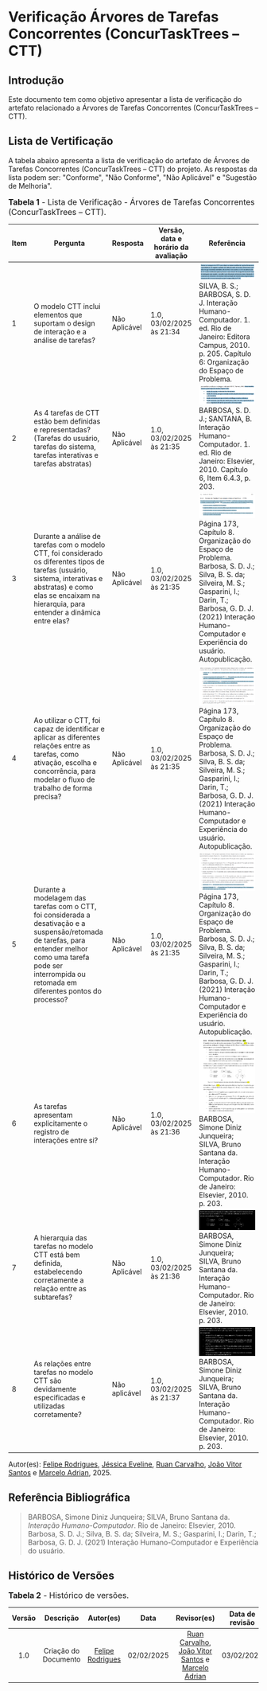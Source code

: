 # Verificação Árvores de Tarefas Concorrentes (ConcurTaskTrees – CTT)

## Introdução

Este documento tem como objetivo apresentar a lista de verificação do artefato relacionado a Árvores de Tarefas Concorrentes (ConcurTaskTrees – CTT).

## Lista de Vertificação

A tabela abaixo apresenta a lista de verificação do artefato de Árvores de Tarefas Concorrentes (ConcurTaskTrees – CTT) do projeto. As respostas da lista podem ser: "Conforme", "Não Conforme", "Não Aplicável" e "Sugestão de Melhoria".

<font size="3"><p style="text-align: left">**Tabela 1** - Lista de Verificação - Árvores de Tarefas Concorrentes (ConcurTaskTrees – CTT).</p></font>

| Item | Pergunta | Resposta | Versão, data e horário da avaliação | Referência |
|------|----------|----------|--------------------------------------|-------------|
| 1    | O modelo CTT inclui elementos que suportam o design de interação e a análise de tarefas? | Não Aplicável | 1.0, 03/02/2025 às 21:34 | ![3](../../../assets/referenciasLista/entrega08/verificacaoCTT/pergunta3CTT.png) SILVA, B. S.; BARBOSA, S. D. J. Interação Humano-Computador. 1. ed. Rio de Janeiro: Editora Campus, 2010. p. 205. Capítulo 6: Organização do Espaço de Problema. |
| 2    | As 4 tarefas de CTT estão bem definidas e representadas? (Tarefas do usuário, tarefas do sistema, tarefas interativas e tarefas abstratas) | Não Aplicável | 1.0, 03/02/2025 às 21:35 | ![4](../../../assets/referenciasLista/entrega08/verificacaoCTT/pergunta4CTT.png) BARBOSA, S. D. J.; SANTANA, B. Interação Humano-Computador. 1. ed. Rio de Janeiro: Elsevier, 2010. Capítulo 6, Item 6.4.3, p. 203. |
| 3    | Durante a análise de tarefas com o modelo CTT, foi considerado os diferentes tipos de tarefas (usuário, sistema, interativas e abstratas) e como elas se encaixam na hierarquia, para entender a dinâmica entre elas? | Não Aplicável | 1.0, 03/02/2025 às 21:35 | ![7](../../../assets/referenciasLista/entrega08/verificacaoCTT/pergunta7CTT.png) Página 173, Capítulo 8. Organização do Espaço de Problema. Barbosa, S. D. J.; Silva, B. S. da; Silveira, M. S.; Gasparini, I.; Darin, T.; Barbosa, G. D. J. (2021) Interação Humano-Computador e Experiência do usuário. Autopublicação. |
| 4    | Ao utilizar o CTT, foi capaz de identificar e aplicar as diferentes relações entre as tarefas, como ativação, escolha e concorrência, para modelar o fluxo de trabalho de forma precisa? | Não Aplicável | 1.0, 03/02/2025 às 21:35 | ![7](../../../assets/referenciasLista/entrega08/verificacaoCTT/pergunta8CTT.png) Página 173, Capítulo 8. Organização do Espaço de Problema. Barbosa, S. D. J.; Silva, B. S. da; Silveira, M. S.; Gasparini, I.; Darin, T.; Barbosa, G. D. J. (2021) Interação Humano-Computador e Experiência do usuário. Autopublicação. |
| 5    | Durante a modelagem das tarefas com o CTT, foi considerada a desativação e a suspensão/retomada de tarefas, para entender melhor como uma tarefa pode ser interrompida ou retomada em diferentes pontos do processo? | Não Aplicável | 1.0, 03/02/2025 às 21:35 | ![7](../../../assets/referenciasLista/entrega08/verificacaoCTT/pergunta9CTT.png) Página 173, Capítulo 8. Organização do Espaço de Problema. Barbosa, S. D. J.; Silva, B. S. da; Silveira, M. S.; Gasparini, I.; Darin, T.; Barbosa, G. D. J. (2021) Interação Humano-Computador e Experiência do usuário. Autopublicação. |
| 6    | As tarefas apresentam explicitamente o registro de interações entre si? | Não Aplicável | 1.0, 03/02/2025 às 21:36 | ![10](../../../assets/referenciasLista/entrega08/verificacaoCTT/pergunta10e11e12CTT.png) BARBOSA, Simone Diniz Junqueira; SILVA, Bruno Santana da. Interação Humano-Computador. Rio de Janeiro: Elsevier, 2010. p. 203. |
| 7    | A hierarquia das tarefas no modelo CTT está bem definida, estabelecendo corretamente a relação entre as subtarefas? | Não Aplicável | 1.0, 03/02/2025 às 21:36 | ![14](../../../assets/referenciasLista/entrega08/verificacaoCTT/pergunta14CTT.png) BARBOSA, Simone Diniz Junqueira; SILVA, Bruno Santana da. Interação Humano-Computador. Rio de Janeiro: Elsevier, 2010. p. 203. |
| 8    | As relações entre tarefas no modelo CTT são devidamente especificadas e utilizadas corretamente? | Não aplicável |  1.0, 03/02/2025 às 21:37 | ![15](../../../assets/referenciasLista/entrega08/verificacaoCTT/pergunta15CTT.png) BARBOSA, Simone Diniz Junqueira; SILVA, Bruno Santana da. Interação Humano-Computador. Rio de Janeiro: Elsevier, 2010. p. 203. |
 
Autor(es): [Felipe Rodrigues](https://github.com/felipeJRdev), [Jéssica Eveline](https://github.com/xzxjese), [Ruan Carvalho](https://github.com/Ruan-Carvalho), [João Vitor Santos](https://github.com/Jauzimm) e [Marcelo Adrian](https://github.com/Marcelo-Adrian), 2025.

## Referência Bibliográfica

> BARBOSA, Simone Diniz Junqueira; SILVA, Bruno Santana da. *Interação Humano-Computador*. Rio de Janeiro: Elsevier, 2010.  
> Barbosa, S. D. J.; Silva, B. S. da; Silveira, M. S.; Gasparini, I.; Darin, T.; Barbosa, G. D. J. (2021) Interação Humano-Computador e Experiência do usuário.

## Histórico de Versões

<font size="3"><p style="text-align: left">**Tabela 2** - Histórico de versões.</p></font>

| Versão | Descrição | Autor(es) | Data | Revisor(es) | Data de revisão |
| :----: | :-------: | :-------: | :--: | :-------------------------------: | :-------------: |
|  1.0   | Criação do Documento | [Felipe Rodrigues](https://github.com/felipeJRdev) | 02/02/2025 | [Ruan Carvalho](https://github.com/Ruan-Carvalho), [João Vitor Santos](https://github.com/Jauzimm) e [Marcelo Adrian](https://github.com/Marcelo-Adrian) | 03/02/2025 |